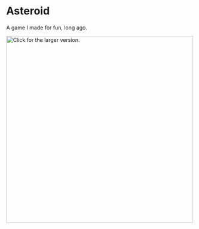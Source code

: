 # Asteroid
A game I made for fun, long ago.

<a href="https://drive.google.com/uc?export=view&id=1vs5dcPFnrLljot9PY-mNGAEyZpftCLwA"><img src="https://drive.google.com/uc?export=view&id=1vs5dcPFnrLljot9PY-mNGAEyZpftCLwA" style="width: 500px; max-width: 100%; height: auto" title="Click for the larger version." /></a>

